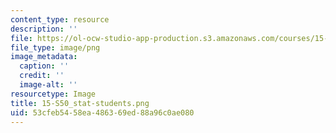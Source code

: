 ```yaml
---
content_type: resource
description: ''
file: https://ol-ocw-studio-app-production.s3.amazonaws.com/courses/15-s50-poker-theory-and-analytics-january-iap-2015/53cfeb5458ea486369ed88a96c0ae080_15-S50_stat-students.png
file_type: image/png
image_metadata:
  caption: ''
  credit: ''
  image-alt: ''
resourcetype: Image
title: 15-S50_stat-students.png
uid: 53cfeb54-58ea-4863-69ed-88a96c0ae080
---
```


